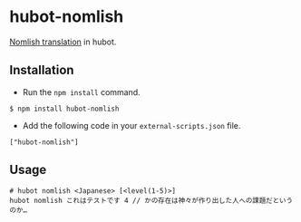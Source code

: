 hubot-nomlish
=============

[Nomlish translation][1] in hubot.

Installation
------------

* Run the `npm install` command.

```
$ npm install hubot-nomlish
```

* Add the following code in your `external-scripts.json` file.

```
["hubot-nomlish"]
```

Usage
-----

```
# hubot nomlish <Japanese> [<level(1-5)>]
hubot nomlish これはテストです 4 // かの存在は神々が作り出した人への課題だというのか…
```

[1]: http://racing-lagoon.info/nomu/translate.php
